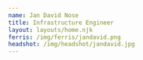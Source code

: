 ```yaml
---
name: Jan David Nose
title: Infrastructure Engineer
layout: layouts/home.njk
ferris: /img/ferris/jandavid.png
headshot: /img/headshot/jandavid.jpg
---
```


